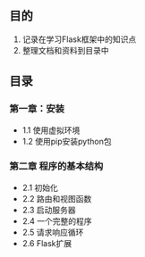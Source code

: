 ## 目的

1. 记录在学习Flask框架中的知识点  
2. 整理文档和资料到目录中  

## 目录  

### 第一章：安装   

- 1.1 使用虚拟环境  
- 1.2 使用pip安装python包  

### 第二章 程序的基本结构

- 2.1 初始化  
- 2.2 路由和视图函数
- 2.3 启动服务器
- 2.4 一个完整的程序
- 2.5 请求响应循环
- 2.6 Flask扩展
